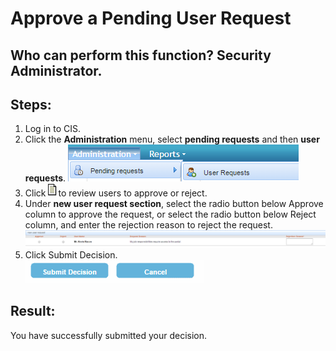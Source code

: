 # Approve a Pending User Request
## Who can perform this function? Security Administrator.
## Steps:
1. Log in to CIS.
2. Click the **Administration** menu, select **pending requests** and then **user requests**. ![](approvependinguserrequest2.png)
3. Click   ![](request-approve.png)to review users to approve or reject.
4. Under **new user request section**, select the radio button below Approve column to approve the request, or select the radio button below Reject column, and enter the rejection reason to reject the request. ![](1-4.png)
5. Click Submit Decision.   
![](1-5.png)

## Result: 
You have successfully submitted your decision.
